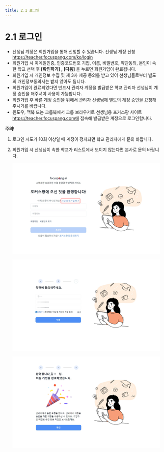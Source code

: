 ```yaml
---
title: 2.1 로그인
---
```


# 2.1 로그인

- 선생님 계정은 회원가입을 통해 신청할 수 있습니다.
  선생님 계정 신청 https://teacher.focuspang.com/ko/login
- 회원가입 시 이메일인증, 인증코드번호 기입, 이름, 비밀번호, 약관동의, 본인이 속한 학교 선택 후 **[확인하기]** , **[다음]** 을 누르면 회원가입이 완료됩니다.
- 회원가입 시 개인정보 수집 및 제 3자 제공 동의를 받고 있어 선생님들로부터 별도의 개인정보동의서는 받지 않아도 됩니다.
- 회원가입이 완료되었다면 반드시 관리자 계정을 발급받은 학교 관리자 선생님이 계정 승인을 해주셔야 사용이 가능합니다.
- 회원가입 후 빠른 계정 승인을 위해서 관리자 선생님께 별도의 계정 승인을 요청해 주시기를 바랍니다.
- 윈도우, 맥북 또는 크롬북에서 크롬 브라우저로 선생님용 포커스팡 사이트 https://teacher.focuspang.com에 접속해 발급받은 계정으로 로그인합니다.

**주의!**

1. 로그인 시도가 10회 이상일 때 계정이 정지되면 학교 관리자에게 문의 바랍니다.
2. 회원가입 시 선생님이 속한 학교가 리스트에서 보이지 않는다면 본사로 문의 바랍니다.

   ![](/img/teacher_2-1_01.jpg)

   ![](/img/teacher_2-1_02.jpg)

   ![](/img/teacher_2-1_03.jpg)
